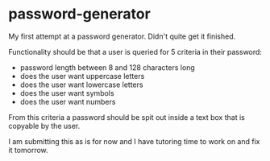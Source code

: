 # password-generator

My first attempt at a password generator. Didn't quite get it finished.

Functionality should be that a user is queried for 5 criteria in their password:
- password length between 8 and 128 characters long
- does the user want uppercase letters
- does the user want lowercase letters
- does the user want symbols
- does the user want numbers

From this criteria a password should be spit out inside a text box that is copyable by the user. 

I am submitting this as is for now and I have tutoring time to work on and fix it tomorrow.
